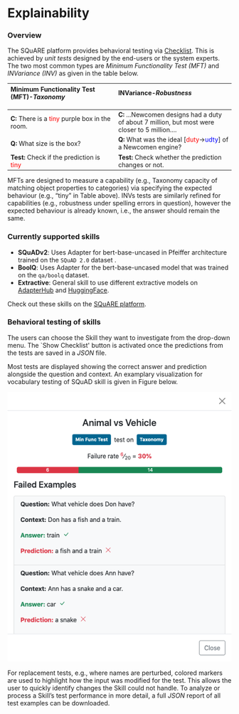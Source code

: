 # Explainability
<link rel="stylesheet" type="text/css" media="all" href="../../_static/custom.css" />

### Overview

The SQuARE platform provides behavioral testing via [Checklist](https://github.com/marcotcr/checklist).
This is achieved by *unit  tests* designed by the end-users or the system experts.
The two most common types are *Minimum Functionality Test (MFT)* and 
*INVariance (INV)* as given in the table below.

| **M**inimum **F**unctionality **T**est (MFT)-*Taxonomy* <img width=200/>| **INV**ariance-*Robustness* <img width=200/>|
| :-- | :-- |
| **C:** There is a <span style="color:red">tiny</span> purple box in the room.<br/> |**C:** ...Newcomen designs had a duty of about 7 million, but most were closer to 5 million.... <br />
**Q:** What size is the box?<br/> | **Q:** What was the ideal [<span style="color:red">duty</span>-><span style="color:blue">udty</span>] of a Newcomen engine? <br />
**Test:** Check if the prediction is <span style="color:red">tiny</span><br/> | **Test:** Check whether the prediction changes or not.<br /> |

MFTs are designed to measure a capability (e.g., Taxonomy capacity of 
matching object properties to categories) via specifying the expected
behaviour (e.g., “tiny” in Table above). INVs tests are similarly
refined for capabilities (e.g., robustness under spelling errors in question),
however the expected behaviour is already known, i.e., the answer should
remain the same.

### Currently supported skills

- **SQuADv2**: Uses Adapter for bert-base-uncased in Pfeiffer architecture trained on the `SQuAD 2.0` dataset .
- **BoolQ**: Uses Adapter for the bert-base-uncased model that was trained on the `qa/boolq` dataset.
- **Extractive**: General skill to use different extractive models on [AdapterHub](https://adapterhub.ml/) and [HuggingFace](https://huggingface.co/models).

Check out these skills on the [SQuARE platform](https://square.ukp-lab.de).

### Behavioral testing of skills

The users can choose the Skill they want to investigate from the
drop-down menu. The `Show Checklist' button is activated once
the predictions from the tests are saved in a *JSON* file.

Most tests are displayed showing the correct answer and prediction 
alongside the question and context. An examplary visualization for
vocabulary testing of SQuAD skill is given in Figure below. 

![checklist](../../images/screenshot-checklist.png)

For replacement tests, e.g., where names are perturbed, colored markers
are used to highlight how the input was modified for the test.
This allows the user to quickly identify changes the Skill could not 
handle. To analyze or process a Skill’s test performance in more detail, 
a full *JSON* report of all test examples can be downloaded. 




